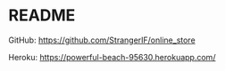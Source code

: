 # README

GitHub:   https://github.com/StrangerIF/online_store

Heroku:   https://powerful-beach-95630.herokuapp.com/
